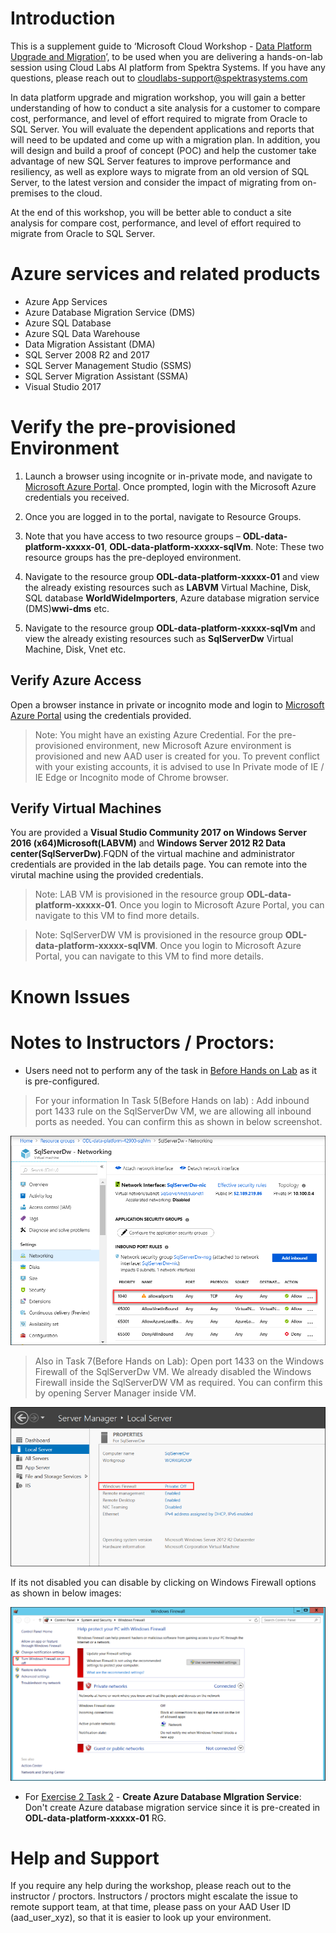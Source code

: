 
# Introduction

This is a supplement guide to ‘Microsoft Cloud Workshop - [Data Platform Upgrade and Migration](https://github.com/Microsoft/MCW-Data-Platform-upgrade-and-migration/blob/master/Hands-on%20lab/HOL%20step-by-step%20-%20Data%20Platform%20upgrade%20and%20migration.md)’, to be used when you are delivering a hands-on-lab session using Cloud Labs AI platform from Spektra Systems. If you have any questions, please reach out to cloudlabs-support@spektrasystems.com

In data platform upgrade and migration workshop, you will gain a better understanding of how to conduct a site analysis for a customer to compare cost, performance, and level of effort required to migrate from Oracle to SQL Server. You will evaluate the dependent applications and reports that will need to be updated and come up with a migration plan. In addition, you will design and build a proof of concept (POC) and help the customer take advantage of new SQL Server features to improve performance and resiliency, as well as explore ways to migrate from an old version of SQL Server, to the latest version and consider the impact of migrating from on-premises to the cloud.

At the end of this workshop, you will be better able to conduct a site analysis for compare cost, performance, and level of effort required to migrate from Oracle to SQL Server.

# Azure services and related products
* Azure App Services
* Azure Database Migration Service (DMS)
* Azure SQL Database
* Azure SQL Data Warehouse
* Data Migration Assistant (DMA)
* SQL Server 2008 R2 and 2017
* SQL Server Management Studio (SSMS)
* SQL Server Migration Assistant (SSMA)
* Visual Studio 2017
 
# Verify the pre-provisioned Environment

1. Launch a browser using incognite or in-private mode, and navigate to [Microsoft Azure Portal](https://portal.azure.com). Once prompted, login with the Microsoft Azure credentials you received.   

2. Once you are logged in to the portal, navigate to Resource Groups. 
 
3. Note that you have access to two resource groups – **ODL-data-platform-xxxxx-01**, **ODL-data-platform-xxxxx-sqlVm**. Note: These two resource groups has the pre-deployed environment. 

4. Navigate to the resource group **ODL-data-platform-xxxxx-01** and view the already existing resources such as **LABVM** Virtual Machine, Disk, SQL database **WorldWideImporters**, Azure database migration service (DMS)**wwi-dms** etc.

5. Navigate to the resource group **ODL-data-platform-xxxxx-sqlVm** and view the already existing resources such as **SqlServerDw** Virtual Machine, Disk, Vnet etc.


## Verify Azure Access

Open a browser instance in private or incognito mode and login to [Microsoft Azure Portal](https://portal.azure.com) using the credentials provided.

> Note: You might have an existing Azure Credential. For the pre-provisioned environment, new Microsoft Azure environment is provisioned and new AAD user is created for you. To prevent conflict with your existing accounts, it is advised to use In Private mode of IE / IE Edge or Incognito mode of Chrome browser.

## Verify Virtual Machines

You are provided a **Visual Studio Community 2017 on Windows Server 2016 (x64)Microsoft(LABVM)** and **Windows Server 2012 R2 Data center(SqlServerDw)**.FQDN of the virtual machine and administrator credentials are provided in the lab details page. You can remote into the virutal machine using the provided credentials.

> Note: LAB VM is provisioned in the resource group **ODL-data-platform-xxxxx-01**. Once you login to Microsoft Azure Portal, you can navigate to this VM to find more details.

> Note: SqlServerDW VM is provisioned in the resource group **ODL-data-platform-xxxxx-sqlVM**. Once you login to Microsoft Azure Portal, you can navigate to this VM to find more details.

# Known Issues

# Notes to Instructors / Proctors:

* Users need not to perform any of the task in [Before Hands on Lab](https://github.com/Microsoft/MCW-Data-Platform-upgrade-and-migration/blob/master/Hands-on%20lab/Before%20the%20HOL%20-%20Data%20Platform%20upgrade%20and%20migration.md#before-the-hands-on-lab) as it is pre-configured.
> For your information In Task 5(Before Hands on lab) : Add inbound port 1433 rule on the SqlServerDw VM, we are allowing all inbound  ports as needed. You can confirm this as shown in below screenshot.

![](Images/image1.png)


> Also in Task 7(Before Hands on Lab): Open port 1433 on the Windows Firewall of the SqlServerDw VM.
 We already disabled the Windows Firewall inside the SqlServerDW VM as required. You can confirm this by opening Server Manager inside  VM. 
 
 ![](Images/image2.png)
 
 
 If its not disabled you can disable by clicking on Windows Firewall options as shown in below images:

 ![](Images/image3.png)
 


* For [Exercise 2 Task 2](https://github.com/Microsoft/MCW-Data-Platform-upgrade-and-migration/blob/master/Hands-on%20lab/HOL%20step-by-step%20-%20Data%20Platform%20upgrade%20and%20migration.md#task-2-create-azure-database-migration-service) - **Create Azure Database MIgration Service**: Don't create Azure database migration service since it is pre-created in **ODL-data-platform-xxxxx-01** RG.


# Help and Support

If you require any help during the workshop, please reach out to the instructor / proctors. Instructors / proctors might escalate the issue to remote support team, at that time, please pass on your AAD User ID (aad_user_xyz), so that it is easier to look up your environment.

  
